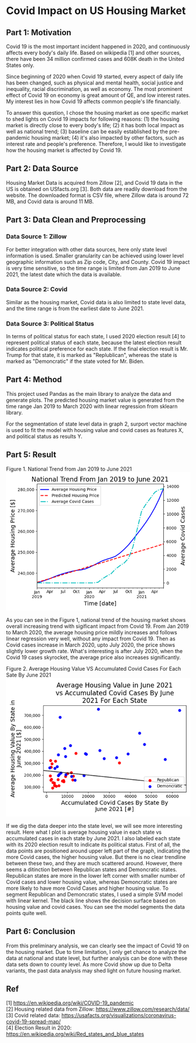 # Covid Impact on US Housing Market

## Part 1: Motivation

Covid 19 is the most important incident happened in 2020, and continuously affects every
body's daily life. Based on wikipedia [1] and other sources, there have been 34 million confirmed cases and 608K death in the 
United States only. 

Since beginning of 2020 when Covid 19 started, every aspect of daily life has been changed, such as physical and mental health,
social justice and inequality, racial discrimination, as well as economy.
The most prominent effect of Covid 19 on economy is great amount of QE, and low interest rates. My interest lies in how Covid 19 affects common people's life 
financially. 

To answer this question, I chose the housing market as one specific market to shed lights on Covid 19 impacts for following reasons:
(1) the housing market is directly close to every body's life; (2) it has both local impact as well as national trend; (3) baseline can be easily established by the pre-pandemic housing market; (4) it's also impacted by other factors, such as interest rate
and people's preference. Therefore, I would like to investigate how the housing market is affected by Covid 19. 

## Part 2: Data Source
Housing Market Data is acquired from Zillow [2], and Covid 19 data in 
the US is obtained on USfacts.org [3]. Both data are readily download from the website. The downloaded format is CSV file, where Zillow data is around 72 MB, and Covid data is around 11 MB.

## Part 3: Data Clean and Preprocessing
### Data Source 1: Zillow
For better integration with other data sources, here only state level information is used. Smaller granularity can be achieved using lower level geographic information such as Zip code, City, and County.
Covid 19 impact is very time sensitive, so the time range is limited from Jan 2019 to June 2021, the latest date which the data is available.
### Data Source 2: Covid
Similar as the housing market, Covid data is also limited to state level data, and the time range is from the earliest date to June 2021.

### Data Source 3: Political Status
In terms of political status for each state, I used 2020 election result [4] to represent political status of each state, because the latest election result indicates political preference for each state. If the final election result is Mr. Trump for that state, it is marked as "Replublican", whereas
the state is marked as "Demoncratic" if the state voted for Mr. Biden. 

## Part 4: Method
This project used Pandas as the main library to analyze the data and generate plots. The predicted housing market value is generated from the time range Jan 
2019 to March 2020 with linear regression from sklearn library. 

For the segmentation of state level data in graph 2, surport vector machine is used to fit the model with housing value and covid cases as features X, and political status as results Y.

## Part 5: Result
Figure 1. National Trend from Jan 2019 to June 2021
![image1.png](image1.png)

As you can see in the Figure 1, national trend of the housing market shows overall increasing trend with sigificant impact 
from Covid 19. From Jan 2019 to March 2020, the average housing price mildly increases and follows linear regression very well, without any impact from Covid 19. Then as Covid cases increase in March 2020,
upto July 2020, the price shows slightly lower growth rate. What's interesting is after July 2020, when the Covid 19 cases skyrocket, the average price also increases significantly. 

Figure 2. Average Housing Value VS Accumulated Covid Cases For Each Sate By June 2021<br />
![image2.png](image2.png)

If we dig the data deeper into the state level, we will see more interesting result. Here what I plot is average housing value in each state vs accumulated cases in each state by June 2021. I also labeled 
each state with its 2020 election result to indicate its political status. First of all, the data points are positioned around upper left part of the graph, indicating the more Covid cases, the higher housing value. But there is no clear trendline between these two, and they are much scattered around.
However, there seems a ditinction between Republican states and Demoncratic states. Republican states are more in the lower left corner with smaller number of Covid cases and lower housing value, whereas Demoncratic states are more likely to have more Covid Cases and higher housing value.
To segment Republican and Demoncratic states, I used a simple SVM model with linear kernel. The black line shows the decision surface based on housing value and covid cases. You can see the model segments the data points quite well. 

## Part 6: Conclusion
From this preliminary analysis, we can clearly see the impact of Covid 19 on the housing market. Due to time limitation, I only get chance to analyze the data at national and state level, but further analysis can be done with these data sets down to county level. As more Covid show up due to Delta variants, the past
data analysis may shed light on future housing market.

## Ref
[1] https://en.wikipedia.org/wiki/COVID-19_pandemic<br />
[2] Housing related data from Zillow: https://www.zillow.com/research/data/<br />
[3] Covid related data: https://usafacts.org/visualizations/coronavirus-covid-19-spread-map/<br />
[4] Election Result in 2020: https://en.wikipedia.org/wiki/Red_states_and_blue_states<br />